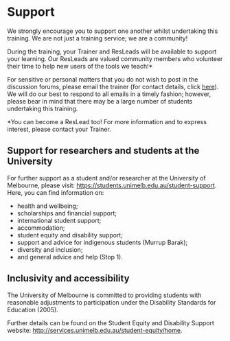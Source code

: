 # Support

We strongly encourage you to support one another whilst undertaking this training. We are not just a training service; we are a community!

During the training, your Trainer and ResLeads will be available to support your learning. Our ResLeads are valued community members who volunteer their time to help new users of the tools we teach!*

For sensitive or personal matters that you do not wish to post in the discussion forums, please email the trainer (for contact details, click [here](../trainer.md)). We will do our best to respond to all emails in a timely fashion; however, please bear in mind that there may be a large number of students undertaking this training.

*You can become a ResLead too! For more information and to express interest, please contact your Trainer.

## Support for researchers and students at the University

For further support as a student and/or researcher at the University of Melbourne, please visit: https://students.unimelb.edu.au/student-support. Here, you can find information on:

* health and wellbeing;
* scholarships and financial support;
* international student support;
* accommodation;
* student equity and disability support;
* support and advice for indigenous students (Murrup Barak);
* diversity and inclusion;
* and general advice and help (Stop 1).

## Inclusivity and accessibility

The University of Melbourne is committed to providing students with reasonable adjustments to participation under the Disability Standards for Education (2005).

Further details can be found on the Student Equity and Disability Support website: http://services.unimelb.edu.au/student-equity/home.

